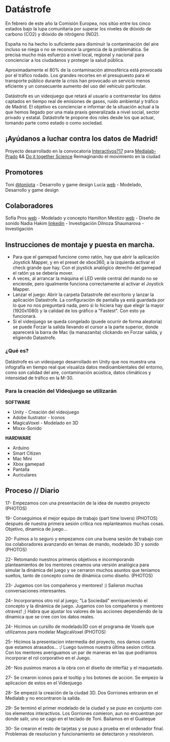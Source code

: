 # Datástrofe
En febrero de este año la Comisión Europea, nos sitúo entre los cinco estados bajo la lupa comunitaria por superar los niveles de dióxido de carbono (CO2) y dióxido de nitrógeno (NO2). 
 
España no ha hecho lo suficiente para disminuir la contaminación del aire incluso se niega o no se reconoce la urgencia de la problemática. Se precisa mucho más esfuerzo a nivel local, regional y nacional para concienciar a  los ciudadanos y proteger la salud pública. 
 
Aproximadamente el 80% de la contaminación atmosférica está provocada por el tráfico rodado. Los grandes recortes en el presupuesto para el transporte público durante la crisis han provocado un servicio menos eficiente y un consecuente aumento del uso del vehículo particular.
 
Datástrofe es un videojuego que retará al usuario a contrarrestar los datos captados en tiempo real de emisiones de gases, ruido ambiental y tráfico de Madrid. El objetivo es concienciar e informar de la situación actual a la que hemos llegado por una mala praxis generalizada a nivel social, sector privado y estatal. Datástrofe te propone dos roles desde los que actuar, tomando parte como estado o como sociedad.  
 
¡Ayúdanos a luchar contra los datos de Madrid!
--------

Proyecto desarrollado en la convocatoria [Interactivos?17](http://medialab-prado.es/article/-interactivos17-reimaginando-el-movimiento-en-la-ciudad-ciencia-ciudadana-para-un-presente-sostenible-proyectos-seleccionados) para
[Medialab-Prado](http://medialab-prado.es/) && [Do it together Science](http://togetherscience.eu/)
Reimaginando el movimiento en la ciudad

## Promotores
Toni [@tonijota](https://twitter.com/tonijota) - Desarrollo y game design
Lucía [web](http://luciaseguramente.com) - Modelado, Desarrollo y game design

## Colaboradores
Sofía Pros [web](https://sofipros.com/) - Modelado y concepto
Hamilton Mestizo [web](http://librepensante.org/) - Diseño de sonido
Nadia Hakim [linkedin](https://www.linkedin.com/in/nadia-hakim-fern%C3%A1ndez-29a294b5?ppe=1) - Investigación
Dilnoza Shaumarova - Investigación

## Instrucciones de montaje y puesta en marcha.
- Para que el gamepad funcione como ratón, hay que abrir la aplicación Joystick Mapper, y en el preset de xbox360, a la izquierda activar el check grande que hay. Con el joystick analógico derecho del gamepad el ratón ya se debería mover.
- A veces, al arrancar la máquina el LED verde central del mando no se enciende, pero igualmente funciona correctamente al activar el Joystick Mapper.
- Lanzar el juego: Abrir la carpeta Datastrofe del escritorio y lanzar la aplicación Datastrofe. La configuración de pantalla ya está guardada por lo que no nos preguntará nada, pero si lo hiciera hay que elegir la mayor (1920x1080) y la calidad de los gráfico a "Fastest". Con esto ya funcionará.
- Si el videojuego se queda congelado (puede ocurrir de forma aleatoria) se puede Forzar la salida llevando el cursor a la parte superior, donde aparecerá la barra de Mac (la manazanita) clickando en Forzar salida, y eligiendo Datastrofe.


### ¿Qué es?
Datástrofe es un videojuego desarrollado en Unity que nos muestra una infografía en tiempo real que visualiza datos medioambientales del entorno, como son calidad del aire, contaminación acústica, datos climáticos y intensidad de tráfico en la M-30.


### Para la creación del Videojuego se utilizarán

__SOFTWARE__
* Unity - Creación del videojuego
* Adobe Ilustrator - Iconos
* MagicaVoxel - Modelado en 3D
* Mixxx-Sonido

__HARDWARE__
* Arduino
* Smart Citizen
* Mac Mini
* Xbox gamepad
* Pantalla
* Auriculares

## Proceso // Diario

  17- Empezamos con una presentación de la idea de nuestro proyecto (PHOTOS)

  19- Conseguimos el mejor equipo de trabajo (part time lovers) (PHOTOS) después de nuestra primera sesión crítica nos replanteamos muchas cosas. Objetivo, dinamica de juego...

  20- Fuimos a lo seguro y empezamos con una buena sesión de trabajo con los colaboradores avanzando en temas de mando, modelado 3D y sonido (PHOTOS)

  22- Retomando nuestros primeros objetivos e incormporando planteamientos de los mentores creamos una versión analógica para simular la dinámica del juego y se cerraron muchos asuntos que teniamos sueltos, tanto de concepto como de dinámica como diseño. (PHOTOS)

  23- Jugamos con los compañeros y mentores! :) Salieron muchas conversaciones interesantes.

  24- Incorporamos otro rol al juego; "La Sociedad" enrriqueciendo el concepto y la dinámica de juego. Jugamos con los compañeros y mentores otravez! ;) Habra que ajustar los valores de las acciones dependiendo de la dinamica que se cree con los datos reales.

  24- Hicimos un cursillo de modelado3D con el programa de Voxels que utilizamos para modelar MagicaVoxel (PHOTOS)

  25- Hicimos la presentacion intermedia del proyecto, nos damos cuenta que estamos atrasados... :/ Luego tuvimos nuestra última sesion critica. Con los mentores averiguamos un par de maneras en las que podriamos incorporar el rol corporativo en el Juego.

  26- Nos pusimos manos a la obra con el diseño de interfáz y el maquetado. 

  27- Se crearon iconos para el tooltip y los botones de accion. Se empezo la aplicacion de estos en el Videojuego

  28- Se empezó la creación de la ciudad 3D. Dos Gorriones entraron en el Medialab y no encontraron la salida.

  29- Se terminó el primer modelado de la ciudad y se puso en conjunto con los elementos interactivos. Los Gorriones comieron, aun no encuentran por donde salir, uno se cago en el teclado de Toni. Bailamos en el Guateque

  30- Se crearon el resto de tarjetas y se puso a prueba en el ordenador final. Problemas de resolucion y funcionamiento se detectaron y resolvieron.

  
